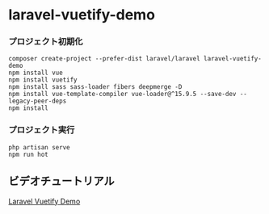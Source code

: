 # laravel-vuetify-demo


### プロジェクト初期化
```
composer create-project --prefer-dist laravel/laravel laravel-vuetify-demo
npm install vue
npm install vuetify
npm install sass sass-loader fibers deepmerge -D
npm install vue-template-compiler vue-loader@^15.9.5 --save-dev --legacy-peer-deps
npm install
```


### プロジェクト実行
```
php artisan serve
npm run hot
```

## ビデオチュートリアル

[Laravel Vuetify Demo](https://www.youtube.com/watch?v=p2h4aCBR2uA)

